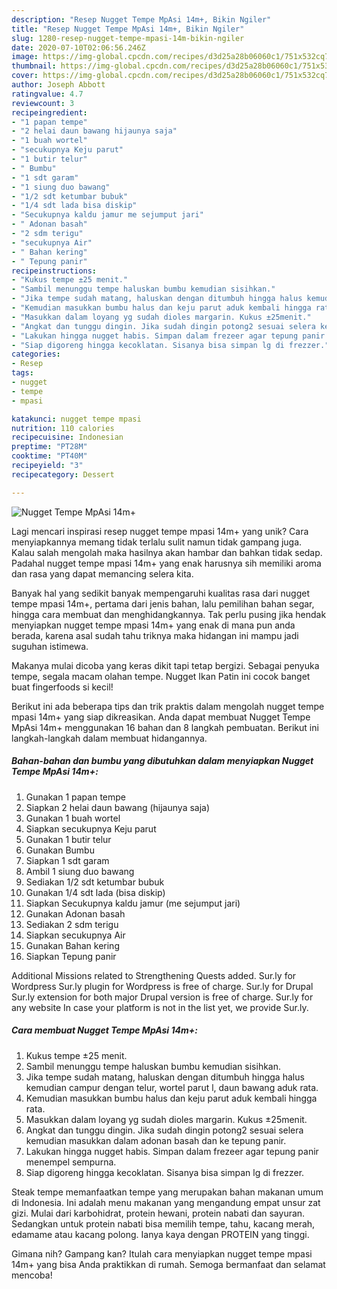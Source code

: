 ```yaml
---
description: "Resep Nugget Tempe MpAsi 14m+, Bikin Ngiler"
title: "Resep Nugget Tempe MpAsi 14m+, Bikin Ngiler"
slug: 1280-resep-nugget-tempe-mpasi-14m-bikin-ngiler
date: 2020-07-10T02:06:56.246Z
image: https://img-global.cpcdn.com/recipes/d3d25a28b06060c1/751x532cq70/nugget-tempe-mpasi-14m-foto-resep-utama.jpg
thumbnail: https://img-global.cpcdn.com/recipes/d3d25a28b06060c1/751x532cq70/nugget-tempe-mpasi-14m-foto-resep-utama.jpg
cover: https://img-global.cpcdn.com/recipes/d3d25a28b06060c1/751x532cq70/nugget-tempe-mpasi-14m-foto-resep-utama.jpg
author: Joseph Abbott
ratingvalue: 4.7
reviewcount: 3
recipeingredient:
- "1 papan tempe"
- "2 helai daun bawang hijaunya saja"
- "1 buah wortel"
- "secukupnya Keju parut"
- "1 butir telur"
- " Bumbu"
- "1 sdt garam"
- "1 siung duo bawang"
- "1/2 sdt ketumbar bubuk"
- "1/4 sdt lada bisa diskip"
- "Secukupnya kaldu jamur me sejumput jari"
- " Adonan basah"
- "2 sdm terigu"
- "secukupnya Air"
- " Bahan kering"
- " Tepung panir"
recipeinstructions:
- "Kukus tempe ±25 menit."
- "Sambil menunggu tempe haluskan bumbu kemudian sisihkan."
- "Jika tempe sudah matang, haluskan dengan ditumbuh hingga halus kemudian campur dengan telur, wortel parut l, daun bawang aduk rata."
- "Kemudian masukkan bumbu halus dan keju parut aduk kembali hingga rata."
- "Masukkan dalam loyang yg sudah dioles margarin. Kukus ±25menit."
- "Angkat dan tunggu dingin. Jika sudah dingin potong2 sesuai selera kemudian masukkan dalam adonan basah dan ke tepung panir."
- "Lakukan hingga nugget habis. Simpan dalam frezeer agar tepung panir menempel sempurna."
- "Siap digoreng hingga kecoklatan. Sisanya bisa simpan lg di frezzer."
categories:
- Resep
tags:
- nugget
- tempe
- mpasi

katakunci: nugget tempe mpasi 
nutrition: 110 calories
recipecuisine: Indonesian
preptime: "PT28M"
cooktime: "PT40M"
recipeyield: "3"
recipecategory: Dessert

---
```



![Nugget Tempe MpAsi 14m+](https://img-global.cpcdn.com/recipes/d3d25a28b06060c1/751x532cq70/nugget-tempe-mpasi-14m-foto-resep-utama.jpg)

Lagi mencari inspirasi resep nugget tempe mpasi 14m+ yang unik? Cara menyiapkannya memang tidak terlalu sulit namun tidak gampang juga. Kalau salah mengolah maka hasilnya akan hambar dan bahkan tidak sedap. Padahal nugget tempe mpasi 14m+ yang enak harusnya sih memiliki aroma dan rasa yang dapat memancing selera kita.

Banyak hal yang sedikit banyak mempengaruhi kualitas rasa dari nugget tempe mpasi 14m+, pertama dari jenis bahan, lalu pemilihan bahan segar, hingga cara membuat dan menghidangkannya. Tak perlu pusing jika hendak menyiapkan nugget tempe mpasi 14m+ yang enak di mana pun anda berada, karena asal sudah tahu triknya maka hidangan ini mampu jadi suguhan istimewa.

Makanya mulai dicoba yang keras dikit tapi tetap bergizi. Sebagai penyuka tempe, segala macam olahan tempe. Nugget Ikan Patin ini cocok banget buat fingerfoods si kecil!


Berikut ini ada beberapa tips dan trik praktis dalam mengolah nugget tempe mpasi 14m+ yang siap dikreasikan. Anda dapat membuat Nugget Tempe MpAsi 14m+ menggunakan 16 bahan dan 8 langkah pembuatan. Berikut ini langkah-langkah dalam membuat hidangannya.

<!--inarticleads1-->

##### Bahan-bahan dan bumbu yang dibutuhkan dalam menyiapkan Nugget Tempe MpAsi 14m+:

1. Gunakan 1 papan tempe
1. Siapkan 2 helai daun bawang (hijaunya saja)
1. Gunakan 1 buah wortel
1. Siapkan secukupnya Keju parut
1. Gunakan 1 butir telur
1. Gunakan  Bumbu
1. Siapkan 1 sdt garam
1. Ambil 1 siung duo bawang
1. Sediakan 1/2 sdt ketumbar bubuk
1. Gunakan 1/4 sdt lada (bisa diskip)
1. Siapkan Secukupnya kaldu jamur (me sejumput jari)
1. Gunakan  Adonan basah
1. Sediakan 2 sdm terigu
1. Siapkan secukupnya Air
1. Gunakan  Bahan kering
1. Siapkan  Tepung panir


Additional Missions related to Strengthening Quests added. Sur.ly for Wordpress Sur.ly plugin for Wordpress is free of charge. Sur.ly for Drupal Sur.ly extension for both major Drupal version is free of charge. Sur.ly for any website In case your platform is not in the list yet, we provide Sur.ly. 

<!--inarticleads2-->

##### Cara membuat Nugget Tempe MpAsi 14m+:

1. Kukus tempe ±25 menit.
1. Sambil menunggu tempe haluskan bumbu kemudian sisihkan.
1. Jika tempe sudah matang, haluskan dengan ditumbuh hingga halus kemudian campur dengan telur, wortel parut l, daun bawang aduk rata.
1. Kemudian masukkan bumbu halus dan keju parut aduk kembali hingga rata.
1. Masukkan dalam loyang yg sudah dioles margarin. Kukus ±25menit.
1. Angkat dan tunggu dingin. Jika sudah dingin potong2 sesuai selera kemudian masukkan dalam adonan basah dan ke tepung panir.
1. Lakukan hingga nugget habis. Simpan dalam frezeer agar tepung panir menempel sempurna.
1. Siap digoreng hingga kecoklatan. Sisanya bisa simpan lg di frezzer.


Steak tempe memanfaatkan tempe yang merupakan bahan makanan umum di Indonesia. Ini adalah menu makanan yang mengandung empat unsur zat gizi. Mulai dari karbohidrat, protein hewani, protein nabati dan sayuran. Sedangkan untuk protein nabati bisa memilih tempe, tahu, kacang merah, edamame atau kacang polong. Ianya kaya dengan PROTEIN yang tinggi. 

Gimana nih? Gampang kan? Itulah cara menyiapkan nugget tempe mpasi 14m+ yang bisa Anda praktikkan di rumah. Semoga bermanfaat dan selamat mencoba!
